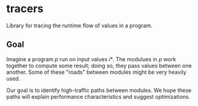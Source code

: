 tracers
=======

Library for tracing the runtime flow of values in a program.


Goal
----
Imagine a program _p_ run on input values _i*_.
The modulues in _p_ work together to compute some result; doing so, they pass values between one another.
Some of these "roads" between modules might be very heavily used.

Our goal is to identify high-traffic paths between modules.
We hope these paths will explain performance characteristics and suggest optimizations.

